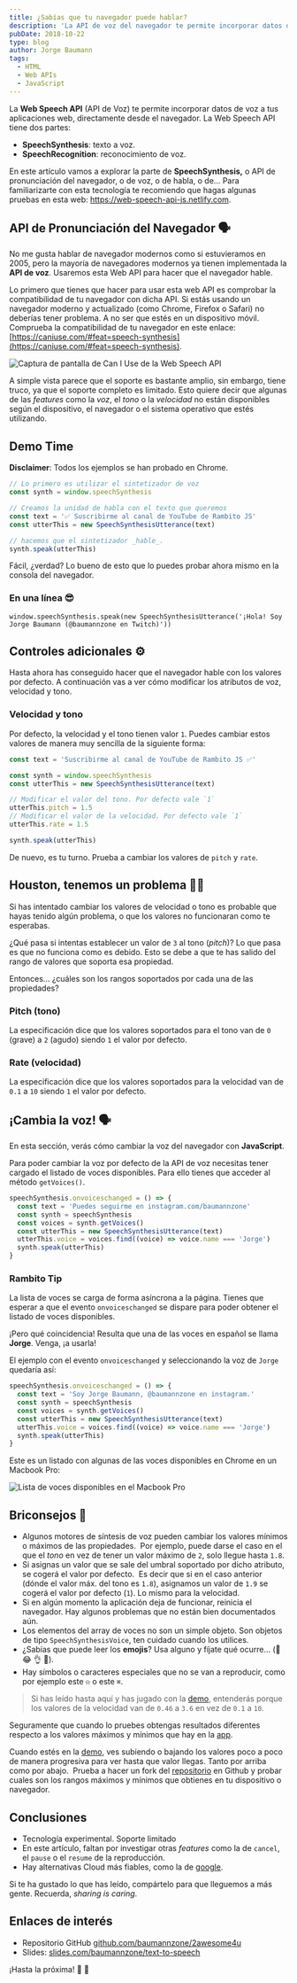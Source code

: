 ```yaml
---
title: ¿Sabías que tu navegador puede hablar?
description: 'La API de voz del navegador te permite incorporar datos de voz a tus aplicaciones web. ¡Haz que tu navegador hable!'
pubDate: 2018-10-22
type: blog
author: Jorge Baumann
tags:
  - HTML
  - Web APIs
  - JavaScript
---
```


La **Web Speech API** (API de Voz) te permite incorporar datos de voz a tus aplicaciones web, directamente desde el navegador.
La Web Speech API tiene dos partes:

- **SpeechSynthesis**: texto a voz.
- **SpeechRecognition**: reconocimiento de voz.

En este artículo vamos a explorar la parte de **SpeechSynthesis,** o API de pronunciación del navegador, o de voz, o de habla, o de…
Para familiarizarte con esta tecnología te recomiendo que hagas algunas pruebas en esta web: https://web-speech-api-js.netlify.com.

## API de Pronunciación del Navegador 🗣

No me gusta hablar de navegador modernos como si estuvieramos en 2005, pero la mayoría de navegadores modernos ya tienen implementada la **API de voz**. Usaremos esta Web API para hacer que el navegador hable.

Lo primero que tienes que hacer para usar esta web API es comprobar la compatibilidad de tu navegador con dicha API.
Si estás usando un navegador moderno y actualizado (como Chrome, Firefox o Safari) no deberías tener problema. A no ser que estés en un dispositivo móvil.
Comprueba la compatibilidad de tu navegador en este enlace: [https://caniuse.com/#feat=speech-synthesis](https://caniuse.com/#feat=speech-synthesis).

![Captura de pantalla de Can I Use de la Web Speech API](/blog/sabias-que-tu-navegador-puede-hablar/can-i-use.png)

A simple vista parece que el soporte es bastante amplio, sin embargo, tiene truco, ya que el soporte completo es limitado.
Esto quiere decir que algunas de las _features_ como la _voz_, el _tono_ o la _velocidad_ no están disponibles según el dispositivo, el navegador o el sistema operativo que estés utilizando.

## Demo Time

**Disclaimer**: Todos los ejemplos se han probado en Chrome.

```javascript
// Lo primero es utilizar el sintetizador de voz
const synth = window.speechSynthesis

// Creamos la unidad de habla con el texto que queremos
const text = '✅ Suscribirme al canal de YouTube de Rambito JS'
const utterThis = new SpeechSynthesisUtterance(text)

// hacemos que el sintetizador _hable_.
synth.speak(utterThis)
```

Fácil, ¿verdad? Lo bueno de esto que lo puedes probar ahora mismo en la consola del navegador.

### En una línea 😎

```
window.speechSynthesis.speak(new SpeechSynthesisUtterance('¡Hola! Soy Jorge Baumann (@baumannzone en Twitch)'))
```

## Controles adicionales ⚙️

Hasta ahora has conseguido hacer que el navegador hable con los valores por defecto. A continuación vas a ver cómo modificar los atributos de voz, velocidad y tono.

### Velocidad y tono

Por defecto, la velocidad y el tono tienen valor `1`. Puedes cambiar estos valores de manera muy sencilla de la siguiente forma:

```javascript
const text = 'Suscribirme al canal de YouTube de Rambito JS ✅'

const synth = window.speechSynthesis
const utterThis = new SpeechSynthesisUtterance(text)

// Modificar el valor del tono. Por defecto vale `1`
utterThis.pitch = 1.5
// Modificar el valor de la velocidad. Por defecto vale `1`
utterThis.rate = 1.5

synth.speak(utterThis)
```

De nuevo, es tu turno. Prueba a cambiar los valores de `pitch` y `rate`.

## Houston, tenemos un problema 👨‍🚀

Si has intentado cambiar los valores de velocidad o tono es probable que hayas tenido algún problema, o que los valores no funcionaran como te esperabas.

¿Qué pasa si intentas establecer un valor de `3` al tono (_pitch_)?
Lo que pasa es que no funciona como es debido. Esto se debe a que te has salido del rango de valores que soporta esa propiedad.

Entonces… ¿cuáles son los rangos soportados por cada una de las propiedades?

### Pitch (tono)

La especificación dice que los valores soportados para el tono van de `0` (grave) a `2` (agudo) siendo `1` el valor por defecto.

### Rate (velocidad)

La especificación dice que los valores soportados para la velocidad van de `0.1` a `10` siendo `1` el valor por defecto.

## ¡Cambia la voz! 🗣

En esta sección, verás cómo cambiar la voz del navegador con **JavaScript**.

Para poder cambiar la voz por defecto de la API de voz necesitas tener cargado el listado de voces disponibles.
Para ello tienes que acceder al método `getVoices()`.

```javascript
speechSynthesis.onvoiceschanged = () => {
  const text = 'Puedes seguirme en instagram.com/baumannzone'
  const synth = speechSynthesis
  const voices = synth.getVoices()
  const utterThis = new SpeechSynthesisUtterance(text)
  utterThis.voice = voices.find((voice) => voice.name === 'Jorge')
  synth.speak(utterThis)
}
```

### Rambito Tip

La lista de voces se carga de forma asíncrona a la página. Tienes que esperar a que el evento `onvoiceschanged` se dispare para poder obtener el listado de voces disponibles.

¡Pero qué coincidencia! Resulta que una de las voces en español se llama **Jorge**. Venga, ¡a usarla!

El ejemplo con el evento `onvoiceschanged` y seleccionando la voz de `Jorge` quedaría así:

```javascript
speechSynthesis.onvoiceschanged = () => {
  const text = 'Soy Jorge Baumann, @baumannzone en instagram.'
  const synth = speechSynthesis
  const voices = synth.getVoices()
  const utterThis = new SpeechSynthesisUtterance(text)
  utterThis.voice = voices.find((voice) => voice.name === 'Jorge')
  synth.speak(utterThis)
}
```

Este es un listado con algunas de las voces disponibles en Chrome en un Macbook Pro:

![Lista de voces disponibles en el Macbook Pro](/blog/sabias-que-tu-navegador-puede-hablar/voices-list.png)

## Briconsejos 🔧

- Algunos motores de síntesis de voz pueden cambiar los valores mínimos o máximos de las propiedades. 
  Por ejemplo, puede darse el caso en el que el _tono_ en vez de tener un valor máximo de `2`, solo llegue hasta `1.8`.
- Si asignas un valor que se sale del umbral soportado por dicho atributo, se cogerá el valor por defecto. 
  Es decir que si en el caso anterior (dónde el valor máx. del tono es `1.8`), asignamos un valor de `1.9` se cogerá el valor por defecto (`1`).
  Lo mismo para la velocidad.
- Si en algún momento la aplicación deja de funcionar, reinicia el navegador. Hay algunos problemas que no están bien documentados aún.
- Los elementos del array de voces no son un simple objeto. Son objetos de tipo `SpeechSynthesisVoice`, ten cuidado cuando los utilices.
- ¿Sabías que puede leer los **emojis**? Usa alguno y fíjate qué ocurre… (🦄 😂 👌 🐶).
- Hay símbolos o caracteres especiales que no se van a reproducir, como por ejemplo este `⍾` o este `⌘`.

> Si has leído hasta aquí y has jugado con la [demo](https://web-speech-api-js.netlify.com/), entenderás porque los valores de la velocidad van de `0.46` a `3.6` en vez de `0.1` a `10`.

Seguramente que cuando lo pruebes obtengas resultados diferentes respecto a los valores máximos y mínimos que hay en la [app](https://github.com/baumannzone/2awesome4u).

Cuando estés en la [demo](https://web-speech-api-js.netlify.com/#/custom), ves subiendo o bajando los valores poco a poco de manera progresiva para ver hasta que valor llegas. Tanto por arriba como por abajo. 
Prueba a hacer un fork del [repositorio](https://github.com/baumannzone/2awesome4u) en Github y probar cuales son los rangos máximos y mínimos que obtienes en tu dispositivo o navegador.

## Conclusiones

- Tecnología experimental. Soporte limitado
- En este artículo, faltan por investigar otras _features_ como la de `cancel`, el `pause` o el `resume` de la reproducción.
- Hay alternativas Cloud más fiables, como la de [google](https://cloud.google.com/speech-to-text/).

Si te ha gustado lo que has leído, compártelo para que lleguemos a más gente. Recuerda, _sharing is caring_.

## Enlaces de interés

- Repositorio GitHub [github.com/baumannzone/2awesome4u](https://github.com/baumannzone/2awesome4u/)
- Slides: [slides.com/baumannzone/text-to-speech](https://slides.com/baumannzone/text-to-speech/)

¡Hasta la próxima! 👋 👋
